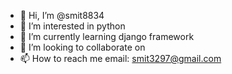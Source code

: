 - 👋 Hi, I’m @smit8834
- 👀 I’m interested in python
- 🌱 I’m currently learning django framework
- 💞️ I’m looking to collaborate on 
- 📫 How to reach me email: smit3297@gmail.com

<!---
smit8834/smit8834 is a ✨ special ✨ repository because its `README.md` (this file) appears on your GitHub profile.
You can click the Preview link to take a look at your changes.
--->
